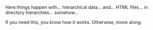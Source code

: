 Here things happen with... hierarchical data... and... HTML files... in directory hierarchies... somehow...

If you need this, you know how it works. Otherwise, move along.

